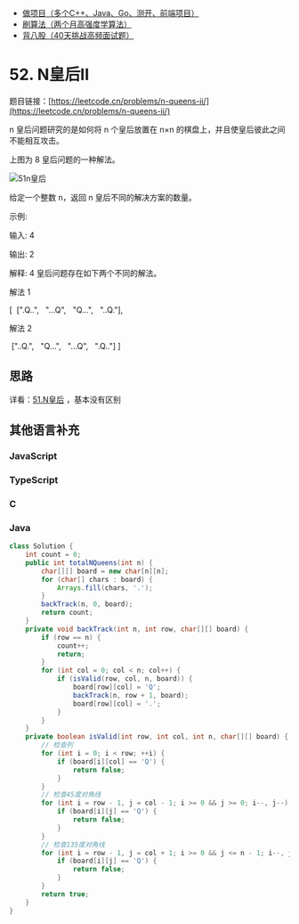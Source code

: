 * [做项目（多个C++、Java、Go、测开、前端项目）](https://www.programmercarl.com/other/kstar.html)
* [刷算法（两个月高强度学算法）](https://www.programmercarl.com/xunlian/xunlianying.html)
* [背八股（40天挑战高频面试题）](https://www.programmercarl.com/xunlian/bagu.html)

# 52. N皇后II

题目链接：[https://leetcode.cn/problems/n-queens-ii/](https://leetcode.cn/problems/n-queens-ii/)

n 皇后问题研究的是如何将 n 个皇后放置在 n×n 的棋盘上，并且使皇后彼此之间不能相互攻击。

上图为 8 皇后问题的一种解法。

![51n皇后](https://file1.kamacoder.com/i/algo/20200821152118456.png)

给定一个整数 n，返回 n 皇后不同的解决方案的数量。

示例:

输入: 4

输出: 2

解释: 4 皇后问题存在如下两个不同的解法。

解法 1

[
 [".Q..", 
  "...Q",
  "Q...",
  "..Q."],

解法 2

 ["..Q.", 
  "Q...",
  "...Q",
  ".Q.."]
]

## 思路

详看：[51.N皇后](https://mp.weixin.qq.com/s/lU_QwCMj6g60nh8m98GAWg) ，基本没有区别

## 其他语言补充
### JavaScript

### TypeScript

### C

### Java

```java
class Solution {
    int count = 0;
    public int totalNQueens(int n) {
        char[][] board = new char[n][n];
        for (char[] chars : board) {
            Arrays.fill(chars, '.');
        }
        backTrack(n, 0, board);
        return count;
    }
    private void backTrack(int n, int row, char[][] board) {
        if (row == n) {
            count++;
            return;
        }
        for (int col = 0; col < n; col++) {
            if (isValid(row, col, n, board)) {
                board[row][col] = 'Q';
                backTrack(n, row + 1, board);
                board[row][col] = '.';
            }
        }
    }
    private boolean isValid(int row, int col, int n, char[][] board) {
        // 检查列
        for (int i = 0; i < row; ++i) {
            if (board[i][col] == 'Q') {
                return false;
            }
        }
        // 检查45度对角线
        for (int i = row - 1, j = col - 1; i >= 0 && j >= 0; i--, j--) {
            if (board[i][j] == 'Q') {
                return false;
            }
        }
        // 检查135度对角线
        for (int i = row - 1, j = col + 1; i >= 0 && j <= n - 1; i--, j++) {
            if (board[i][j] == 'Q') {
                return false;
            }
        }
        return true;
    }
}
```

